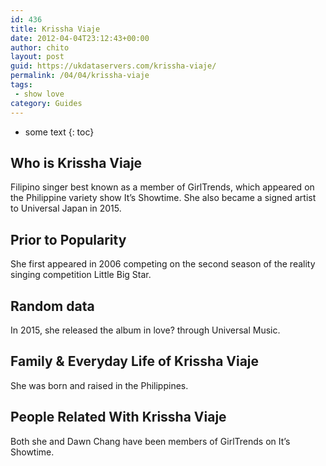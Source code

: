 ```yaml
---
id: 436
title: Krissha Viaje
date: 2012-04-04T23:12:43+00:00
author: chito
layout: post
guid: https://ukdataservers.com/krissha-viaje/
permalink: /04/04/krissha-viaje
tags:
 - show love
category: Guides
---
```


* some text
{: toc}


## Who is  Krissha Viaje
                  
                  
                  
Filipino singer best known as a member of GirlTrends, which appeared on the Philippine variety show It&#8217;s Showtime. She also became a signed artist to Universal Japan in 2015.
                  
                
                
                
## Prior to Popularity 
                  
                  
                  
She first appeared in 2006 competing on the second season of the reality singing competition Little Big Star.
                  
                
                
                
## Random data 
                  
                  
                  
In 2015, she released the album in love? through Universal Music.
                  
                
                
                
## Family & Everyday Life of Krissha Viaje
                  
                  
                  
She was born and raised in the Philippines. 
                  
                
                
                
## People Related With  Krissha Viaje
                  
                  
                  
Both she and Dawn Chang have been members of GirlTrends on It&#8217;s Showtime.
                  
                
              
            
          
          
          
    
    
  

